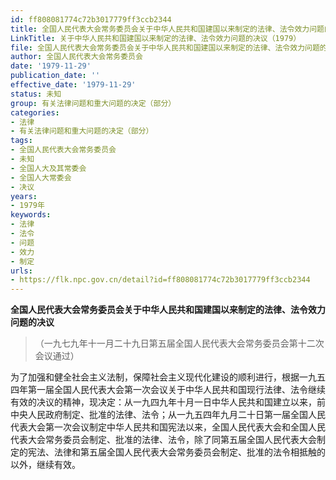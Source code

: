 ```yaml
---
id: ff808081774c72b3017779ff3ccb2344
title: 全国人民代表大会常务委员会关于中华人民共和国建国以来制定的法律、法令效力问题的决议
LinkTitle: 关于中华人民共和国建国以来制定的法律、法令效力问题的决议（1979）
file: 全国人民代表大会常务委员会关于中华人民共和国建国以来制定的法律、法令效力问题的决议_ff808081774c72b3017779ff3ccb2344.docx
author: 全国人民代表大会常务委员会
date: '1979-11-29'
publication_date: ''
effective_date: '1979-11-29'
status: 未知
group: 有关法律问题和重大问题的决定（部分）
categories:
- 法律
- 有关法律问题和重大问题的决定（部分）
tags:
- 全国人民代表大会常务委员会
- 未知
- 全国人大及其常委会
- 全国人大常委会
- 决议
years:
- 1979年
keywords:
- 法律
- 法令
- 问题
- 效力
- 制定
urls:
- https://flk.npc.gov.cn/detail?id=ff808081774c72b3017779ff3ccb2344
---
```


**全国人民代表大会常务委员会关于中华人民共和国建国以来制定的法律、法令效力问题的决议**

> （一九七九年十一月二十九日第五届全国人民代表大会常务委员会第十二次会议通过）

为了加强和健全社会主义法制，保障社会主义现代化建设的顺利进行，根据一九五四年第一届全国人民代表大会第一次会议关于中华人民共和国现行法律、法令继续有效的决议的精神，现决定：从一九四九年十月一日中华人民共和国建立以来，前中央人民政府制定、批准的法律、法令；从一九五四年九月二十日第一届全国人民代表大会第一次会议制定中华人民共和国宪法以来，全国人民代表大会和全国人民代表大会常务委员会制定、批准的法律、法令，除了同第五届全国人民代表大会制定的宪法、法律和第五届全国人民代表大会常务委员会制定、批准的法令相抵触的以外，继续有效。
